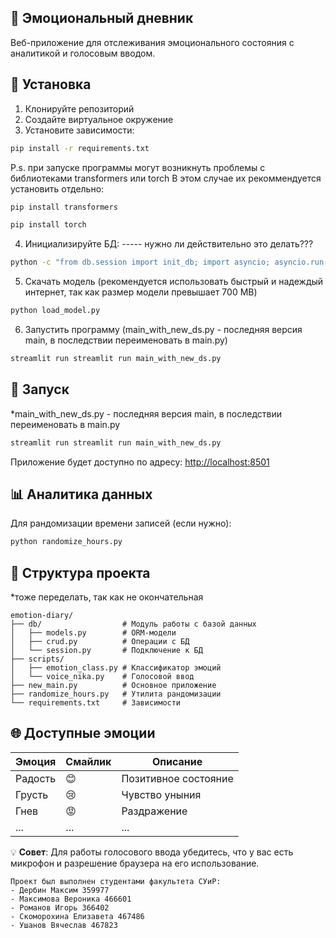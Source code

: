## 📔 Эмоциональный дневник

Веб-приложение для отслеживания эмоционального состояния с аналитикой и голосовым вводом.

## 🚀 Установка

1. Клонируйте репозиторий
2. Создайте виртуальное окружение
3. Установите зависимости:
```bash
pip install -r requirements.txt
```
P.s. при запуске программы могут возникнуть проблемы с библиотеками transformers или torch
В этом случае их рекоммендуется установить отдельно:
``` bash
pip install transformers
```
``` bash
pip install torch
```
4. Инициализируйте БД: ----- нужно ли действительно это делать???
```bash
python -c "from db.session import init_db; import asyncio; asyncio.run(init_db())"
```
5. Скачать модель (рекомендуется использовать быстрый и надеждый интернет, так как размер модели превышает 700 MB)
```bash
python load_model.py
```

6. Запустить программу (main_with_new_ds.py - последняя версия main, в последствии переименовать в main.py)
```bash
streamlit run streamlit run main_with_new_ds.py
```
## 🏃 Запуск
*main_with_new_ds.py - последняя версия main, в последствии переименовать в main.py
```bash
streamlit run streamlit run main_with_new_ds.py
```

Приложение будет доступно по адресу: [http://localhost:8501](http://localhost:8501)

## 📊 Аналитика данных

Для рандомизации времени записей (если нужно):
```bash
python randomize_hours.py
```

## 📂 Структура проекта
*тоже переделать, так как не окончательная
```
emotion-diary/
├── db/                  # Модуль работы с базой данных
│   ├── models.py        # ORM-модели
│   ├── crud.py          # Операции с БД
│   └── session.py       # Подключение к БД
├── scripts/
│   ├── emotion_class.py # Классификатор эмоций
│   └── voice_nika.py    # Голосовой ввод
├── new_main.py          # Основное приложение
├── randomize_hours.py   # Утилита рандомизации
└── requirements.txt     # Зависимости
```

## 🌐 Доступные эмоции

| Эмоция      | Смайлик | Описание          |
|-------------|---------|-------------------|
| Радость     | 😊      | Позитивное состояние |
| Грусть      | 😢      | Чувство уныния    |
| Гнев        | 😡      | Раздражение       |
| ...         | ...     | ...               |


💡 **Совет**: Для работы голосового ввода убедитесь, что у вас есть микрофон и разрешение браузера на его использование.
```
Проект был выполнен студентами факультета СУиР:
- Дербин Максим 359977 
- Максимова Вероника 466601
- Романов Игорь 366402
- Скоморохина Елизавета 467486
- Ушанов Вячеслав 467823 
```
